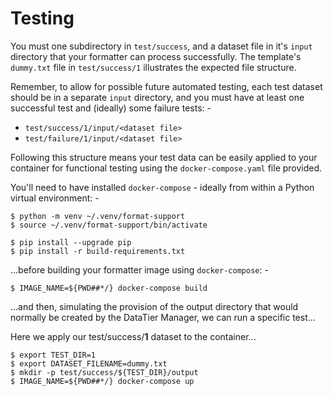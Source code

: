 # Testing
You must one subdirectory in `test/success`, and a dataset file in it's `input`
directory that your formatter can process successfully. The template's
`dummy.txt` file in `test/success/1` illustrates the expected file structure.

Remember, to allow for possible future automated testing, each test dataset
should be in a separate `input` directory, and you must have at least one
successful test and (ideally) some failure tests: -

-   `test/success/1/input/<dataset file>`
-   `test/failure/1/input/<dataset file>`

Following this structure means your test data can be easily applied to your
container for functional testing using the `docker-compose.yaml` file provided.

You'll need to have installed `docker-compose` - ideally from within a
Python virtual environment: -

    $ python -m venv ~/.venv/format-support
    $ source ~/.venv/format-support/bin/activate

    $ pip install --upgrade pip
    $ pip install -r build-requirements.txt

...before building your formatter image using `docker-compose`: -

    $ IMAGE_NAME=${PWD##*/} docker-compose build

...and then, simulating the provision of the output directory that would
normally be created by the DataTier Manager, we can run a specific test...

Here we apply our test/success/**1** dataset to the container...

    $ export TEST_DIR=1
    $ export DATASET_FILENAME=dummy.txt
    $ mkdir -p test/success/${TEST_DIR}/output
    $ IMAGE_NAME=${PWD##*/} docker-compose up
